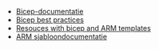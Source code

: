 - [Bicep-documentatie](https://docs.microsoft.com/nl-nl/azure/azure-resource-manager/bicep/)
- [Bicep best practices](https://docs.microsoft.com/en-us/azure/azure-resource-manager/bicep/best-practices)
- [Resouces with bicep and ARM templates](https://docs.microsoft.com/en-us/azure/templates/)
- [ARM sjabloondocumentatie](https://docs.microsoft.com/nl-nl/azure/azure-resource-manager/templates/)